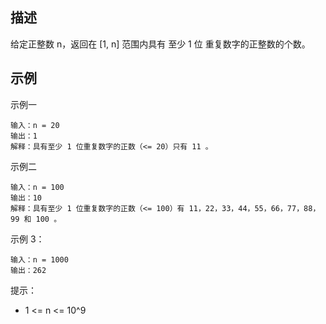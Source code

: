 ## 描述

给定正整数 n，返回在 [1, n] 范围内具有 至少 1 位 重复数字的正整数的个数。

## 示例

示例一

```
输入：n = 20
输出：1
解释：具有至少 1 位重复数字的正数（<= 20）只有 11 。
```

示例二
```
输入：n = 100
输出：10
解释：具有至少 1 位重复数字的正数（<= 100）有 11，22，33，44，55，66，77，88，99 和 100 。
```
示例 3：
```
输入：n = 1000
输出：262

```

提示：

- 1 <= n <= 10^9